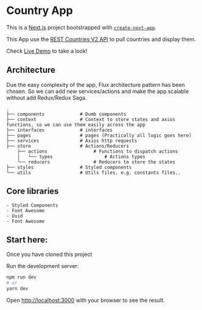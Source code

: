 # Country App
This is a [Next.js](https://nextjs.org/) project bootstrapped with [`create-next-app`](https://github.com/vercel/next.js/tree/canary/packages/create-next-app).

This App use the [REST Countries V2 API](https://restcountries.com/#api-endpoints-v3.1) to pull countries and display them.

Check [Live Demo](https://countries-api-challenge-tau.vercel.app/) to take a look!

## Architecture
Due the easy complexity of the app, Flux architecture pattern has been chosen. So we can add new services/actions and make the app scalable without add Redux/Redux Saga.

    .
    ├── components             # Dumb components
    ├── context                # Context to store states and axios functions, so we can use them easily across the app
    ├── interfaces             # interfaces
    ├── pages                  # pages (Practically all logic goes here)
    ├── services               # Axios http requests
    ├── store                  # Actions/Reducers
        ├── actions                 # Functions to dispatch actions
        |   └── types                   # Actions types
        └── reducers                # Reducers to store the states
    ├── styles                 # Styled components
    └── utils                  # Utils files, e.g. constants files..

## Core libraries
    - Styled Components
    - Font Awesome
    - Uuid
    - Font Awesome

## Start here:

Once you have cloned this project

Run the development server:

```bash
npm run dev
# or
yarn dev
```

Open [http://localhost:3000](http://localhost:3000) with your browser to see the result.